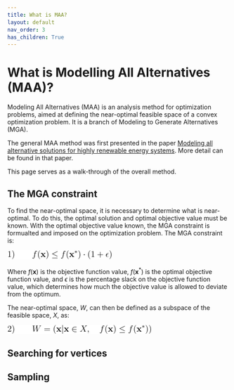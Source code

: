 ```yaml
---
title: What is MAA?
layout: default
nav_order: 3
has_children: True
---
```


# What is Modelling All Alternatives (MAA)?

Modeling All Alternatives (MAA) is an analysis method for optimization problems, aimed at defining the near-optimal feasible space of a convex optimization problem. It is a branch of Modeling to Generate Alternatives (MGA).

The general MAA method was first presented in the paper [Modeling all alternative solutions for highly renewable energy systems](https://doi.org/10.1016/j.energy.2021.121294). More detail can be found in that paper.

This page serves as a walk-through of the overall method.

## The MGA constraint

To find the near-optimal space, it is necessary to determine what is near-optimal. To do this, the optimal solution and optimal objective value must be known. With the optimal objective value known, the MGA constraint is formualted and imposed on the optimization problem. The MGA constraint is:

<!---

$1) \qquad f(\mathbf{x}) \leq f(\mathbf{x}^*) \cdot (1+\epsilon)$

-->

![](mga_constraint.png)

Where $f(\mathbf{x}$) is the objective function value, $f(\mathbf{x}^*)$ is the optimal objective function value, and $\epsilon$ is the percentage slack on the objective function value, which determines how much the objective value is allowed to deviate from the optimum.

The near-optimal space, $W$, can then be defined as a subspace of the feasible space, $X$, as:

<!--
$2) \qquad W = (\mathbf{x}|\mathbf{x} \in X, \quad f(\mathbf{x}) \leq f(\mathbf{x}^*) )$ 
-->

![](near_optimal_space_definition.png)

## Searching for vertices

## Sampling
